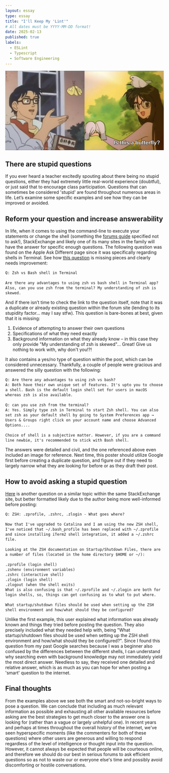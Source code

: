 ```yaml
---
layout: essay
type: essay
title: "I'll Keep My 'Lint'"
# All dates must be YYYY-MM-DD format!
date: 2025-02-13
published: true
labels:
  - ESLint
  - Typescript
  - Software Engineering
---
```


<div class="text-center p-4"><img width="600px" src="../img/pigeon.png"></div>  

## There are stupid questions

If you ever heard a teacher excitedly spouting about there being no stupid questions, either they had extremely little real-world experience (doubtful), or just said that to encourage class participation. Questions that can sometimes be considered 'stupid' are found throughout numerous areas in life. Let’s examine some specific examples and see how they can be improved or avoided.

## Reform your question and increase answerability

In life, when it comes to using the command-line to execute your statements or change the shell (something the [forums guide](http://www.catb.org/esr/faqs/smart-questions.html#idm568) specified not to ask!), StackExchange and likely one of its many sites in the family will have the answer for specific enough questions. The following question was found on the Apple Ask Different page since it was specifically regarding shells in Terminal. See how [this question](https://apple.stackexchange.com/questions/334542/zsh-vs-bash-shell-in-terminal) is missing pieces and clearly needs improvement:

```
Q: Zsh vs Bash shell in Terminal  

Are there any advantages to using zsh vs bash shell in Terminal app? Also, can you use zsh from the terminal? My understanding of zsh is skewed.
```

And if there isn’t time to check the link to the question itself, note that it was a duplicate or already existing question within the forum site (lending to its stupidity factor… may I say stfw). This question is bare-bones at best, given that it is missing:  

1) Evidence of attempting to answer their own questions  
2) Specifications of what they need exactly  
3) Background information on what they already know – in this case they only provide "My understanding of zsh is skewed"... Great! Give us nothing to work with, why don't you!?!

It also contains a yes/no type of question within the post, which can be considered unnecessary. Thankfully, a couple of people were gracious and answered the silly question with the following: 

```
Q: Are there any advantages to using zsh vs bash?
A: Both have their own unique set of features. It's upto you to choose a shell. Bash is the default login shell set for users in macOS whereas zsh is also available.

Q: can you use zsh from the terminal?
A: Yes. Simply type zsh in Terminal to start Zsh shell. You can also set zsh as your default shell by going to System Preferences app → Users & Groups right click on your account name and choose Advanced Options....

Choice of shell is a subjective matter. However, if you are a command line newbie, it's recommended to stick with Bash shell.
```
 
The answers were detailed and civil, and the one referenced above even included an image for reference. Next time, this poster should utilize Google first before creating a duplicate question, and figure out if they need to largely narrow what they are looking for before or as they draft their post.

## How to avoid asking a stupid question

[Here](https://apple.stackexchange.com/questions/388622/zsh-zprofile-zshrc-zlogin-what-goes-where) is another question on a similar topic within the same StackExchange site, but better formatted likely due to the author being more well-informed before posting:

```
Q: ZSH: .zprofile, .zshrc, .zlogin - What goes where?

Now that I've upgraded to Catalina and I am using the new ZSH shell, I've noticed that ~/.bash_profile has been replaced with ~/.zprofile and since installing iTerm2 shell integration, it added a ~/.zshrc file.

Looking at the ZSH documentation on Startup/Shutdown Files, there are a number of files (located in the home directory $HOME or ~/):

.zprofile (login shell)
.zshenv (environment variables)
.zshrc (interactive shell)
.zlogin (login shell)
.zlogout (when the shell exits)
What is also confusing is that ~/.zprofile and ~/.zlogin are both for login shells, so, things can get confusing as to what to put where.

What startup/shutdown files should be used when setting up the ZSH shell environment and how/what should they be configured?
```

Unlike the first example, this user explained what information was already known and things they tried before posting the question. They also precisely included what they needed help with, being "What startup/shutdown files should be used when setting up the ZSH shell environment and how/what should they be configured?". Since I found this question from my past Google searches because I was a beginner also confused by the differences between the different shells, I can understand why searching even with background knowledge may not immediately yield the most direct answer. Needless to say, they received one detailed and relative answer, which is as much as you can hope for when posting a 'smart' question to the internet.

## Final thoughts

From the examples above we see both the smart and not-so-bright ways to pose a question. We can conclude that including as much relevant information as possible and exhausting all other available resources before asking are the best strategies to get much closer to the answer one is looking for (rather than a vague or largely unhelpful one). In recent years and perhaps at times throughout the overall history of the internet, we've seen hyperspecific moments (like the commenters for both of these questions) where other users are generous and willing to respond regardless of the level of intelligence or thought input into the question. However, it cannot always be expected that people will be courteous online, and therefore we should do our best in serious forums to ask efficient questions so as not to waste our or everyone else's time and possibly avoid discomforting or hostile conversations.
